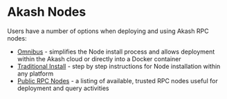 # Akash Nodes

Users have a number of options when deploying and using Akash RPC nodes:

* [Omnibus](../operations/akash-node-deployment-via-omnibus.md) - simplifies the Node install process and allows deployment within the Akash cloud or directly into a Docker container
* [Traditional Install](../operations/node/) - step by step instructions for Node installation within any platform
* [Public RPC Nodes](public-rpc-nodes.md) - a listing of available, trusted RPC nodes useful for deployment and query activities
